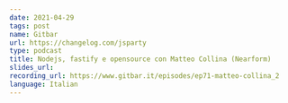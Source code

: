 ```yaml
---
date: 2021-04-29
tags: post
name: Gitbar
url: https://changelog.com/jsparty
type: podcast
title: Nodejs, fastify e opensource con Matteo Collina (Nearform)
slides_url:
recording_url: https://www.gitbar.it/episodes/ep71-matteo-collina_2
language: Italian
---
```


